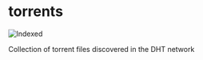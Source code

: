 torrents 
========
![Indexed](https://img.shields.io/badge/indexed-259439-blue)

Collection of torrent files discovered in the DHT network
